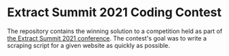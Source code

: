 # Extract Summit 2021 Coding Contest

The repository contains the winning solution to a competition held as part of [the Extract Summit 2021 conference](https://www.extractsummit.io/web-data-extraction-summit-2021-agenda/). The contest's goal was to write a scraping script for a given website as quickly as possible.

